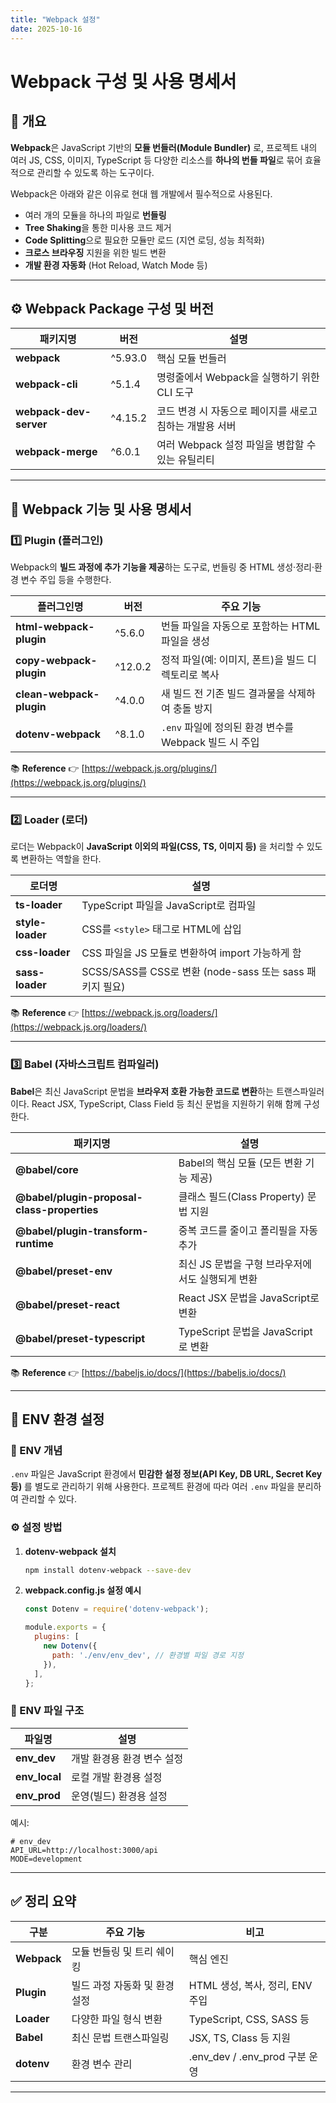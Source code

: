 ```yaml
---
title: "Webpack 설정"
date: 2025-10-16
---
```


# Webpack 구성 및 사용 명세서

## 📘 개요

**Webpack**은 JavaScript 기반의 **모듈 번들러(Module Bundler)** 로,
프로젝트 내의 여러 JS, CSS, 이미지, TypeScript 등 다양한 리소스를 **하나의 번들 파일**로 묶어 효율적으로 관리할 수 있도록 하는 도구이다.

Webpack은 아래와 같은 이유로 현대 웹 개발에서 필수적으로 사용된다.

* 여러 개의 모듈을 하나의 파일로 **번들링**
* **Tree Shaking**을 통한 미사용 코드 제거
* **Code Splitting**으로 필요한 모듈만 로드 (지연 로딩, 성능 최적화)
* **크로스 브라우징** 지원을 위한 빌드 변환
* **개발 환경 자동화** (Hot Reload, Watch Mode 등)

---

## ⚙️ Webpack Package 구성 및 버전

| 패키지명                   | 버전      | 설명                              |
| ---------------------- | ------- | ------------------------------- |
| **webpack**            | ^5.93.0 | 핵심 모듈 번들러                       |
| **webpack-cli**        | ^5.1.4  | 명령줄에서 Webpack을 실행하기 위한 CLI 도구   |
| **webpack-dev-server** | ^4.15.2 | 코드 변경 시 자동으로 페이지를 새로고침하는 개발용 서버 |
| **webpack-merge**      | ^6.0.1  | 여러 Webpack 설정 파일을 병합할 수 있는 유틸리티 |

---

## 🧩 Webpack 기능 및 사용 명세서

### 1️⃣ Plugin (플러그인)

Webpack의 **빌드 과정에 추가 기능을 제공**하는 도구로, 번들링 중 HTML 생성·정리·환경 변수 주입 등을 수행한다.

| 플러그인명                    | 버전      | 주요 기능                                 |
| ------------------------ | ------- | ------------------------------------- |
| **html-webpack-plugin**  | ^5.6.0  | 번들 파일을 자동으로 포함하는 HTML 파일을 생성          |
| **copy-webpack-plugin**  | ^12.0.2 | 정적 파일(예: 이미지, 폰트)을 빌드 디렉토리로 복사        |
| **clean-webpack-plugin** | ^4.0.0  | 새 빌드 전 기존 빌드 결과물을 삭제하여 충돌 방지          |
| **dotenv-webpack**       | ^8.1.0  | `.env` 파일에 정의된 환경 변수를 Webpack 빌드 시 주입 |

📚 **Reference**
👉 [https://webpack.js.org/plugins/](https://webpack.js.org/plugins/)

---

### 2️⃣ Loader (로더)

로더는 Webpack이 **JavaScript 이외의 파일(CSS, TS, 이미지 등)** 을 처리할 수 있도록 변환하는 역할을 한다.

| 로더명              | 설명                                            |
| ---------------- | --------------------------------------------- |
| **ts-loader**    | TypeScript 파일을 JavaScript로 컴파일                |
| **style-loader** | CSS를 `<style>` 태그로 HTML에 삽입                   |
| **css-loader**   | CSS 파일을 JS 모듈로 변환하여 import 가능하게 함             |
| **sass-loader**  | SCSS/SASS를 CSS로 변환 (node-sass 또는 sass 패키지 필요) |

📚 **Reference**
👉 [https://webpack.js.org/loaders/](https://webpack.js.org/loaders/)

---

### 3️⃣ Babel (자바스크립트 컴파일러)

**Babel**은 최신 JavaScript 문법을 **브라우저 호환 가능한 코드로 변환**하는 트랜스파일러이다.
React JSX, TypeScript, Class Field 등 최신 문법을 지원하기 위해 함께 구성한다.

| 패키지명                                        | 설명                            |
| ------------------------------------------- | ----------------------------- |
| **@babel/core**                             | Babel의 핵심 모듈 (모든 변환 기능 제공)    |
| **@babel/plugin-proposal-class-properties** | 클래스 필드(Class Property) 문법 지원  |
| **@babel/plugin-transform-runtime**         | 중복 코드를 줄이고 폴리필을 자동 추가         |
| **@babel/preset-env**                       | 최신 JS 문법을 구형 브라우저에서도 실행되게 변환  |
| **@babel/preset-react**                     | React JSX 문법을 JavaScript로 변환  |
| **@babel/preset-typescript**                | TypeScript 문법을 JavaScript로 변환 |

📚 **Reference**
👉 [https://babeljs.io/docs/](https://babeljs.io/docs/)

---

## 🔐 ENV 환경 설정

### 📄 ENV 개념

`.env` 파일은 JavaScript 환경에서 **민감한 설정 정보(API Key, DB URL, Secret Key 등)** 를 별도로 관리하기 위해 사용한다.
프로젝트 환경에 따라 여러 `.env` 파일을 분리하여 관리할 수 있다.

### ⚙️ 설정 방법

1. **dotenv-webpack 설치**

   ```bash
   npm install dotenv-webpack --save-dev
   ```

2. **webpack.config.js 설정 예시**

   ```js
   const Dotenv = require('dotenv-webpack');

   module.exports = {
     plugins: [
       new Dotenv({
         path: './env/env_dev', // 환경별 파일 경로 지정
       }),
     ],
   };
   ```

### 📁 ENV 파일 구조

| 파일명           | 설명              |
| ------------- | --------------- |
| **env_dev**   | 개발 환경용 환경 변수 설정 |
| **env_local** | 로컬 개발 환경용 설정    |
| **env_prod**  | 운영(빌드) 환경용 설정   |

예시:

```env
# env_dev
API_URL=http://localhost:3000/api
MODE=development
```

---

## ✅ 정리 요약

| 구분          | 주요 기능             | 비고                         |
| ----------- | ----------------- | -------------------------- |
| **Webpack** | 모듈 번들링 및 트리 쉐이킹   | 핵심 엔진                      |
| **Plugin**  | 빌드 과정 자동화 및 환경 설정 | HTML 생성, 복사, 정리, ENV 주입    |
| **Loader**  | 다양한 파일 형식 변환      | TypeScript, CSS, SASS 등    |
| **Babel**   | 최신 문법 트랜스파일링      | JSX, TS, Class 등 지원        |
| **dotenv**  | 환경 변수 관리          | .env_dev / .env_prod 구분 운영 |

---

